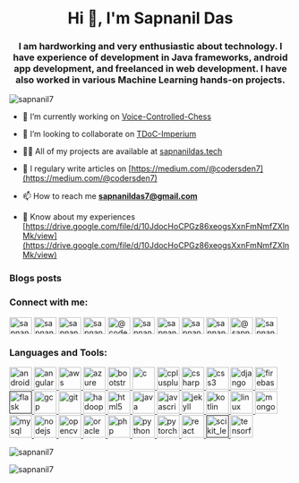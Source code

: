 <h1 align="center">Hi 👋, I'm Sapnanil Das</h1>
<h3 align="center">I am hardworking and very enthusiastic about technology. I have experience of development in Java frameworks, android app development, and freelanced in web development. I have also worked in various Machine Learning hands-on projects.</h3>

<p align="left"> <img src="https://komarev.com/ghpvc/?username=sapnanil7&label=Profile%20views&color=210eb4&style=plastic" alt="sapnanil7" /> </p>

- 🔭 I’m currently working on [Voice-Controlled-Chess](https://github.com/sapnanil7/Voice-Controlled-Chess)

- 👯 I’m looking to collaborate on [TDoC-Imperium](https://github.com/lugnitdgp/TDoC-Imperium)

- 👨‍💻 All of my projects are available at [sapnanildas.tech](sapnanildas.tech)

- 📝 I regulary write articles on [https://medium.com/@codersden7](https://medium.com/@codersden7)

- 📫 How to reach me **sapnanildas7@gmail.com**

- 📄 Know about my experiences [https://drive.google.com/file/d/10JdocHoCPGz86xeogsXxnFmNmfZXlnMk/view](https://drive.google.com/file/d/10JdocHoCPGz86xeogsXxnFmNmfZXlnMk/view)

### Blogs posts
<!-- BLOG-POST-LIST:START -->
<!-- BLOG-POST-LIST:END -->

<p align="left">
<h3 align="left">Connect with me:</h3>
<a href="https://twitter.com/sapnanildas1" target="blank"><img align="center" src="https://cdn.jsdelivr.net/npm/simple-icons@3.0.1/icons/twitter.svg" alt="sapnanildas1" height="30" width="40" /></a>
<a href="https://linkedin.com/in/sapnanil7" target="blank"><img align="center" src="https://cdn.jsdelivr.net/npm/simple-icons@3.0.1/icons/linkedin.svg" alt="sapnanil7" height="30" width="40" /></a>
<a href="https://kaggle.com/sapnanildas" target="blank"><img align="center" src="https://cdn.jsdelivr.net/npm/simple-icons@3.0.1/icons/kaggle.svg" alt="sapnanildas" height="30" width="40" /></a>
<a href="https://instagram.com/sapnanil7" target="blank"><img align="center" src="https://cdn.jsdelivr.net/npm/simple-icons@3.0.1/icons/instagram.svg" alt="sapnanil7" height="30" width="40" /></a>
<a href="https://medium.com/@codersden7" target="blank"><img align="center" src="https://cdn.jsdelivr.net/npm/simple-icons@3.0.1/icons/medium.svg" alt="@codersden7" height="30" width="40" /></a>
<a href="https://www.youtube.com/c/sapnanil das" target="blank"><img align="center" src="https://cdn.jsdelivr.net/npm/simple-icons@3.0.1/icons/youtube.svg" alt="sapnanil das" height="30" width="40" /></a>
<a href="https://www.codechef.com/users/sapnanil7" target="blank"><img align="center" src="https://cdn.jsdelivr.net/npm/simple-icons@3.1.0/icons/codechef.svg" alt="sapnanil7" height="30" width="40" /></a>
<a href="https://www.hackerrank.com/sapnanildas7" target="blank"><img align="center" src="https://cdn.jsdelivr.net/npm/simple-icons@3.0.1/icons/hackerrank.svg" alt="sapnanildas7" height="30" width="40" /></a>
<a href="https://codeforces.com/profile/sapnanil7" target="blank"><img align="center" src="https://cdn.jsdelivr.net/npm/simple-icons@3.0.1/icons/codeforces.svg" alt="sapnanil7" height="30" width="40" /></a>
<a href="https://www.hackerearth.com/@sapnanil7" target="blank"><img align="center" src="https://cdn.jsdelivr.net/npm/simple-icons@3.0.1/icons/hackerearth.svg" alt="@sapnanil7" height="30" width="40" /></a>
<a href="https://www.topcoder.com/members/sapnanil7" target="blank"><img align="center" src="https://cdn.jsdelivr.net/npm/simple-icons@3.0.1/icons/topcoder.svg" alt="sapnanil7" height="30" width="40" /></a>
</p>

<h3 align="left">Languages and Tools:</h3>
<p align="left"> <a href="https://developer.android.com" target="_blank"> <img src="https://devicons.github.io/devicon/devicon.git/icons/android/android-original-wordmark.svg" alt="android" width="40" height="40"/> </a> <a href="https://angular.io" target="_blank"> <img src="https://devicons.github.io/devicon/devicon.git/icons/angularjs/angularjs-original.svg" alt="angularjs" width="40" height="40"/> </a> <a href="https://aws.amazon.com" target="_blank"> <img src="https://devicons.github.io/devicon/devicon.git/icons/amazonwebservices/amazonwebservices-original-wordmark.svg" alt="aws" width="40" height="40"/> </a> <a href="https://azure.microsoft.com/en-in/" target="_blank"> <img src="https://www.vectorlogo.zone/logos/microsoft_azure/microsoft_azure-icon.svg" alt="azure" width="40" height="40"/> </a> <a href="https://getbootstrap.com" target="_blank"> <img src="https://devicons.github.io/devicon/devicon.git/icons/bootstrap/bootstrap-plain.svg" alt="bootstrap" width="40" height="40"/> </a> <a href="https://www.cprogramming.com/" target="_blank"> <img src="https://devicons.github.io/devicon/devicon.git/icons/c/c-original.svg" alt="c" width="40" height="40"/> </a> <a href="https://www.w3schools.com/cpp/" target="_blank"> <img src="https://devicons.github.io/devicon/devicon.git/icons/cplusplus/cplusplus-original.svg" alt="cplusplus" width="40" height="40"/> </a> <a href="https://www.w3schools.com/cs/" target="_blank"> <img src="https://devicons.github.io/devicon/devicon.git/icons/csharp/csharp-original.svg" alt="csharp" width="40" height="40"/> </a> <a href="https://www.w3schools.com/css/" target="_blank"> <img src="https://devicons.github.io/devicon/devicon.git/icons/css3/css3-original-wordmark.svg" alt="css3" width="40" height="40"/> </a> <a href="https://www.djangoproject.com/" target="_blank"> <img src="https://devicons.github.io/devicon/devicon.git/icons/django/django-original.svg" alt="django" width="40" height="40"/> </a> <a href="https://firebase.google.com/" target="_blank"> <img src="https://www.vectorlogo.zone/logos/firebase/firebase-icon.svg" alt="firebase" width="40" height="40"/> </a> <a href="" target="_blank"> <img src="https://www.vectorlogo.zone/logos/pocoo_flask/pocoo_flask-icon.svg" alt="flask" width="40" height="40"/> </a> <a href="https://cloud.google.com" target="_blank"> <img src="https://www.vectorlogo.zone/logos/google_cloud/google_cloud-icon.svg" alt="gcp" width="40" height="40"/> </a> <a href="https://git-scm.com/" target="_blank"> <img src="https://www.vectorlogo.zone/logos/git-scm/git-scm-icon.svg" alt="git" width="40" height="40"/> </a> <a href="https://hadoop.apache.org/" target="_blank"> <img src="https://www.vectorlogo.zone/logos/apache_hadoop/apache_hadoop-icon.svg" alt="hadoop" width="40" height="40"/> </a> <a href="https://www.w3.org/html/" target="_blank"> <img src="https://devicons.github.io/devicon/devicon.git/icons/html5/html5-original-wordmark.svg" alt="html5" width="40" height="40"/> </a> <a href="https://www.java.com" target="_blank"> <img src="https://devicons.github.io/devicon/devicon.git/icons/java/java-original-wordmark.svg" alt="java" width="40" height="40"/> </a> <a href="https://developer.mozilla.org/en-US/docs/Web/JavaScript" target="_blank"> <img src="https://devicons.github.io/devicon/devicon.git/icons/javascript/javascript-original.svg" alt="javascript" width="40" height="40"/> </a> <a href="https://jekyllrb.com/" target="_blank"> <img src="https://www.vectorlogo.zone/logos/jekyllrb/jekyllrb-icon.svg" alt="jekyll" width="40" height="40"/> </a> <a href="https://kotlinlang.org" target="_blank"> <img src="https://www.vectorlogo.zone/logos/kotlinlang/kotlinlang-icon.svg" alt="kotlin" width="40" height="40"/> </a> <a href="https://www.linux.org/" target="_blank"> <img src="https://devicons.github.io/devicon/devicon.git/icons/linux/linux-original.svg" alt="linux" width="40" height="40"/> </a> <a href="https://www.mongodb.com/" target="_blank"> <img src="https://devicons.github.io/devicon/devicon.git/icons/mongodb/mongodb-original-wordmark.svg" alt="mongodb" width="40" height="40"/> </a> <a href="https://www.mysql.com/" target="_blank"> <img src="https://devicons.github.io/devicon/devicon.git/icons/mysql/mysql-original-wordmark.svg" alt="mysql" width="40" height="40"/> </a> <a href="https://nodejs.org" target="_blank"> <img src="https://devicons.github.io/devicon/devicon.git/icons/nodejs/nodejs-original-wordmark.svg" alt="nodejs" width="40" height="40"/> </a> <a href="https://opencv.org/" target="_blank"> <img src="https://www.vectorlogo.zone/logos/opencv/opencv-icon.svg" alt="opencv" width="40" height="40"/> </a> <a href="https://www.oracle.com/" target="_blank"> <img src="https://devicons.github.io/devicon/devicon.git/icons/oracle/oracle-original.svg" alt="oracle" width="40" height="40"/> </a> <a href="https://www.php.net" target="_blank"> <img src="https://devicons.github.io/devicon/devicon.git/icons/php/php-original.svg" alt="php" width="40" height="40"/> </a> <a href="https://www.python.org" target="_blank"> <img src="https://devicons.github.io/devicon/devicon.git/icons/python/python-original.svg" alt="python" width="40" height="40"/> </a> <a href="https://pytorch.org/" target="_blank"> <img src="https://www.vectorlogo.zone/logos/pytorch/pytorch-icon.svg" alt="pytorch" width="40" height="40"/> </a> <a href="https://reactjs.org/" target="_blank"> <img src="https://devicons.github.io/devicon/devicon.git/icons/react/react-original-wordmark.svg" alt="react" width="40" height="40"/> </a> <a href="" target="_blank"> <img src="https://upload.wikimedia.org/wikipedia/commons/0/05/Scikit_learn_logo_small.svg" alt="scikit_learn" width="40" height="40"/> </a> <a href="https://www.tensorflow.org" target="_blank"> <img src="https://www.vectorlogo.zone/logos/tensorflow/tensorflow-icon.svg" alt="tensorflow" width="40" height="40"/> </a> </p>

<p><img align="center" src="https://github-readme-stats.vercel.app/api/top-langs/?username=sapnanil7&layout=compact" alt="sapnanil7" /></p>

<p>&nbsp;<img align="left" src="https://github-readme-stats.vercel.app/api?username=sapnanil7&show_icons=true" alt="sapnanil7" /></p>

